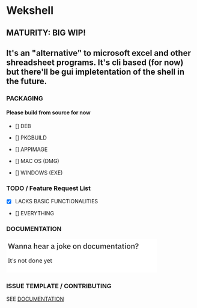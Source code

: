 # Wekshell

## MATURITY: BIG WIP!

## It's an "alternative" to microsoft excel and other shreadsheet programs. It's cli based (for now) but there'll be gui impletentation of the shell in the future.

### PACKAGING

#### Please build from source for now

- [] DEB

- [] PKGBUILD

- [] APPIMAGE

- [] MAC OS (DMG)

- [] WINDOWS (EXE)

### TODO / Feature Request List
- [x] LACKS BASIC FUNCTIONALITIES
- [] EVERYTHING

### DOCUMENTATION

![](https://github.com/just-carlod/trimax-chat/blob/master/docs/1.png)

### ISSUE TEMPLATE / CONTRIBUTING

SEE [DOCUMENTATION](#DOCUMENTATION)

